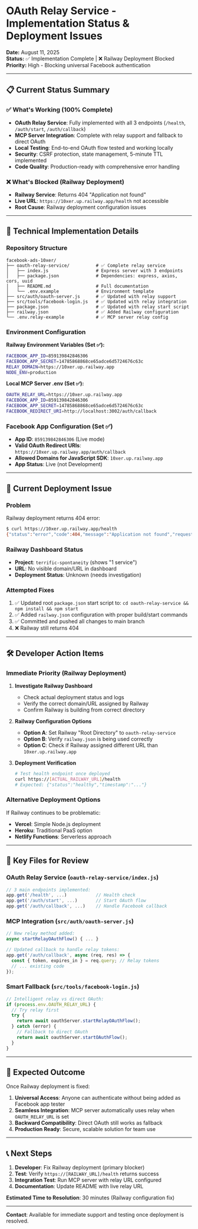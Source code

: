 # OAuth Relay Service - Implementation Status & Deployment Issues

**Date:** August 11, 2025  
**Status:** ✅ Implementation Complete | ❌ Railway Deployment Blocked  
**Priority:** High - Blocking universal Facebook authentication

---

## 📋 **Current Status Summary**

### ✅ **What's Working (100% Complete)**
- **OAuth Relay Service**: Fully implemented with all 3 endpoints (`/health`, `/auth/start`, `/auth/callback`)
- **MCP Server Integration**: Complete with relay support and fallback to direct OAuth
- **Local Testing**: End-to-end OAuth flow tested and working locally
- **Security**: CSRF protection, state management, 5-minute TTL implemented
- **Code Quality**: Production-ready with comprehensive error handling

### ❌ **What's Blocked (Railway Deployment)**
- **Railway Service**: Returns 404 "Application not found" 
- **Live URL**: `https://10xer.up.railway.app/health` not accessible
- **Root Cause**: Railway deployment configuration issues

---

## 🔧 **Technical Implementation Details**

### **Repository Structure**
```
facebook-ads-10xer/
├── oauth-relay-service/          # ✅ Complete relay service
│   ├── index.js                  # Express server with 3 endpoints
│   ├── package.json              # Dependencies: express, axios, cors, uuid
│   ├── README.md                 # Full documentation
│   └── .env.example              # Environment template
├── src/auth/oauth-server.js      # ✅ Updated with relay support
├── src/tools/facebook-login.js   # ✅ Updated with relay integration
├── package.json                  # ✅ Updated with relay start script
├── railway.json                  # ✅ Added Railway configuration
└── .env.relay-example            # ✅ MCP server relay config
```

### **Environment Configuration**
**Railway Environment Variables (Set ✅):**
```bash
FACEBOOK_APP_ID=859139842846306
FACEBOOK_APP_SECRET=14785868868ce65adce6d5724676c63c
RELAY_DOMAIN=https://10xer.up.railway.app
NODE_ENV=production
```

**Local MCP Server .env (Set ✅):**
```bash
OAUTH_RELAY_URL=https://10xer.up.railway.app
FACEBOOK_APP_ID=859139842846306
FACEBOOK_APP_SECRET=14785868868ce65adce6d5724676c63c
FACEBOOK_REDIRECT_URI=http://localhost:3002/auth/callback
```

### **Facebook App Configuration (Set ✅)**
- **App ID**: `859139842846306` (Live mode)
- **Valid OAuth Redirect URIs**: `https://10xer.up.railway.app/auth/callback`
- **Allowed Domains for JavaScript SDK**: `10xer.up.railway.app`
- **App Status**: Live (not Development)

---

## 🚨 **Current Deployment Issue**

### **Problem**
Railway deployment returns 404 error:
```bash
$ curl https://10xer.up.railway.app/health
{"status":"error","code":404,"message":"Application not found","request_id":"6KSSfV2zQQuOJqrqNJjgjg"}
```

### **Railway Dashboard Status**
- **Project**: `terrific-spontaneity` (shows "1 service")
- **URL**: No visible domain/URL in dashboard
- **Deployment Status**: Unknown (needs investigation)

### **Attempted Fixes**
1. ✅ Updated root `package.json` start script to: `cd oauth-relay-service && npm install && npm start`
2. ✅ Added `railway.json` configuration with proper build/start commands
3. ✅ Committed and pushed all changes to main branch
4. ❌ Railway still returns 404

---

## 🛠 **Developer Action Items**

### **Immediate Priority (Railway Deployment)**

1. **Investigate Railway Dashboard**
   - Check actual deployment status and logs
   - Verify the correct domain/URL assigned by Railway
   - Confirm Railway is building from correct directory

2. **Railway Configuration Options**
   - **Option A**: Set Railway "Root Directory" to `oauth-relay-service`
   - **Option B**: Verify `railway.json` is being used correctly
   - **Option C**: Check if Railway assigned different URL than `10xer.up.railway.app`

3. **Deployment Verification**
   ```bash
   # Test health endpoint once deployed
   curl https://[ACTUAL_RAILWAY_URL]/health
   # Expected: {"status":"healthy","timestamp":"..."}
   ```

### **Alternative Deployment Options**
If Railway continues to be problematic:
- **Vercel**: Simple Node.js deployment
- **Heroku**: Traditional PaaS option
- **Netlify Functions**: Serverless approach

---

## 📁 **Key Files for Review**

### **OAuth Relay Service** (`oauth-relay-service/index.js`)
```javascript
// 3 main endpoints implemented:
app.get('/health', ...)           // Health check
app.get('/auth/start', ...)       // Start OAuth flow
app.get('/auth/callback', ...)    // Handle Facebook callback
```

### **MCP Integration** (`src/auth/oauth-server.js`)
```javascript
// New relay method added:
async startRelayOAuthFlow() { ... }

// Updated callback to handle relay tokens:
app.get('/auth/callback', async (req, res) => {
  const { token, expires_in } = req.query; // Relay tokens
  // ... existing code
});
```

### **Smart Fallback** (`src/tools/facebook-login.js`)
```javascript
// Intelligent relay vs direct OAuth:
if (process.env.OAUTH_RELAY_URL) {
  // Try relay first
  try {
    return await oauthServer.startRelayOAuthFlow();
  } catch (error) {
    // Fallback to direct OAuth
    return await oauthServer.startOAuthFlow();
  }
}
```

---

## 🎯 **Expected Outcome**

Once Railway deployment is fixed:

1. **Universal Access**: Anyone can authenticate without being added as Facebook app tester
2. **Seamless Integration**: MCP server automatically uses relay when `OAUTH_RELAY_URL` is set
3. **Backward Compatibility**: Direct OAuth still works as fallback
4. **Production Ready**: Secure, scalable solution for team use

---

## 📞 **Next Steps**

1. **Developer**: Fix Railway deployment (primary blocker)
2. **Test**: Verify `https://[RAILWAY_URL]/health` returns success
3. **Integration Test**: Run MCP server with relay URL configured
4. **Documentation**: Update README with live relay URL

**Estimated Time to Resolution**: 30 minutes (Railway configuration fix)

---

**Contact**: Available for immediate support and testing once deployment is resolved.
